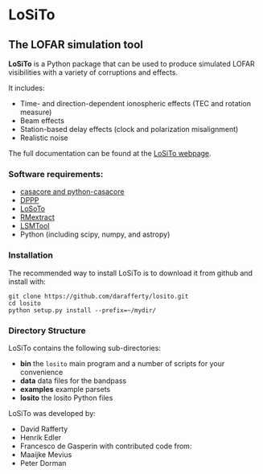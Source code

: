 # LoSiTo
## The LOFAR simulation tool


**LoSiTo** is a Python package that can be used to produce simulated LOFAR visibilities with a variety of corruptions and effects.

It includes:
* Time- and direction-dependent ionospheric effects (TEC and rotation measure)
* Beam effects
* Station-based delay effects (clock and polarization misalignment)
* Realistic noise

The full documentation can be found at the [LoSiTo webpage](https://www.astron.nl/citt/losito).

### Software requirements:
* [casacore and python-casacore](https://casacore.github.io)
* [DPPP](https://github.com/lofar-astron/DP3)
* [LoSoTo](https://github.com/revoltek/losoto)
* [RMextract](https://github.com/maaijke/RMextract)
* [LSMTool](https://github.com/darafferty/LSMTool)
* Python (including scipy, numpy, and astropy)

### Installation
The recommended way to install LoSiTo is to download it from github and install with:

```
git clone https://github.com/darafferty/losito.git
cd losito
python setup.py install --prefix=~/mydir/
```

### Directory Structure
LoSiTo contains the following sub-directories:
* **bin** the ```losito``` main program and a number of scripts for your convenience
* **data** data files for the bandpass
* **examples** example parsets
* **losito** the losito Python files

LoSiTo was developed by:
* David Rafferty
* Henrik Edler
* Francesco de Gasperin
with contributed code from:
* Maaijke Mevius
* Peter Dorman
